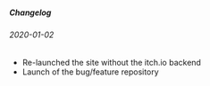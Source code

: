 ##### Changelog

###### 2020-01-02

- Re-launched the site without the itch.io backend
- Launch of the bug/feature repository

